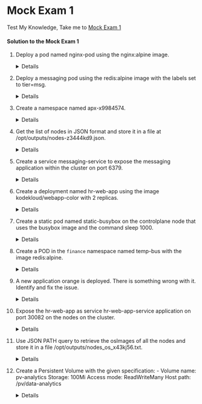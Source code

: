 # Mock Exam 1

  Test My Knowledge, Take me to [Mock Exam 1](https://kodekloud.com/topic/mock-exam-1-3/)

  #### Solution to the Mock Exam 1

  1. Deploy a pod named nginx-pod using the nginx:alpine image.

     <details>
       
         k run nginx-pod --image=nginx:alpine
     </details>

  2. Deploy a messaging pod using the redis:alpine image with the labels set to tier=msg.

     <details>
     
     ```
     k run messaging --image=redis:alpine --labels=tier=msg
     ```
     </details>

 
  3. Create a namespace named apx-x9984574.
     
     <details>

     ```
     k create ns apx-x9984574
     ```
     </details>

  4. Get the list of nodes in JSON format and store it in a file at /opt/outputs/nodes-z3444kd9.json.

     <details>

     ```
     kubectl get nodes -o json > /opt/outputs/nodes-z3444kd9.json
     ```
     </details>

  5. Create a service messaging-service to expose the messaging application within the cluster on port 6379.

     <details>

     ```
     kubectl expose pod messaging --port=6379 --name messaging-service
     ```
     </details>

  6. Create a deployment named hr-web-app using the image kodekloud/webapp-color with 2 replicas.

     <details>

      ```
      apiVersion: apps/v1
      kind: Deployment
      metadata:
        creationTimestamp: null
        labels:
          app: hr-web-app
        name: hr-web-app
      spec:
        replicas: 2
        selector:
          matchLabels:
            app: hr-web-app
        strategy: {}
        template:
          metadata:
            creationTimestamp: null
            labels:
              app: hr-web-app
          spec:
            containers:
            - image: kodekloud/webapp-color
              name: webapp-color
              resources: {}
      status: {}
      ```
      
      In v1.19, we can add `--replicas` flag with `kubectl create deployment` command:
      ```
      kubectl create deployment hr-web-app --image=kodekloud/webapp-color --replicas=2
      ```
     </details>

  7. Create a static pod named static-busybox on the controlplane node that uses the busybox image and the command sleep 1000.

     <details>

         k run static-busybox --image busybox --dry-run=client -o yaml --command -- sleep 1000 > static-busybox.yaml
    
      move the file to `/etc/kubernetes/manifests`
             
         mv static-busybox.yaml /etc/kubernetes/manifests/
    
      manifest file should look like this:
         
                 apiVersion: v1
                 kind: Pod
                 metadata:
                   creationTimestamp: null
                   labels:
                     run: static-busybox
                   name: static-busybox
                 spec:
                   containers:
                   - command:
                     - sleep
                     - "1000"
                     image: busybox
                     name: static-busybox
                     resources: {}
                   dnsPolicy: ClusterFirst
                   restartPolicy: Always
                 status: {}
         
  </details>

  8. Create a POD in the `finance` namespace named temp-bus with the image redis:alpine.

     <details>

     ```
     k run temp-bus --image=redis:alpine -n finance
     ```
     </details>

  9. A new application orange is deployed. There is something wrong with it. Identify and fix the issue.

       <details>
  
       ```
       kubectl describe pod orange
       ```
  
       Export the running pod using below command and correct the spelling of the command **`sleeeep`** to **`sleep`** 
  
       ```
       kubectl get pod orange -o yaml > orange.yaml
       ```
     
       Delete the running Orange pod and recreate the pod using command.
       
       ```
       k replace -f orange.yaml --force
       ```
       </details>

  10. Expose the hr-web-app as service hr-web-app-service application on port 30082 on the nodes on the cluster.

      <details>

      ```
      apiVersion: v1
      kind: Service
      metadata:
        creationTimestamp: null
        labels:
          app: hr-web-app
        name: hr-web-app-service
      spec:
        ports:
        - port: 8080
          protocol: TCP
          targetPort: 8080
          nodePort: 30082
        selector:
          app: hr-web-app
        type: NodePort
      status:
        loadBalancer: {}
      ```
      </details>

  11. Use JSON PATH query to retrieve the osImages of all the nodes and store it in a file /opt/outputs/nodes_os_x43kj56.txt.

      <details>

      ``` 
      kubectl get nodes -o jsonpath='{.items[*].status.nodeInfo.osImage}' > /opt/outputs/nodes_os_x43kj56.txt
      ```
      </details>

  12. Create a Persistent Volume with the given specification: -
      Volume name: pv-analytics
      Storage: 100Mi
      Access mode: ReadWriteMany
      Host path: /pv/data-analytics

      <details>
     
       ```
       apiVersion: v1
       kind: PersistentVolume
       metadata:
         name: pv-analytics
       spec:
         capacity:
           storage: 100Mi
         volumeMode: Filesystem
         accessModes:
           - ReadWriteMany
         hostPath:
             path: /pv/data-analytics
       ```
       </details>
       
